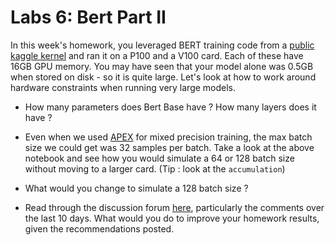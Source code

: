 # Labs 6: Bert Part II

In this week's homework, you leveraged BERT training code from a [public kaggle kernel](https://www.kaggle.com/yuval6967/toxic-bert-plain-vanila) and ran it on a P100 and a V100 card. Each of these have 16GB GPU memory. You may have seen that your model alone was 0.5GB when stored on disk - so it is quite large. Let's look at how to work around hardware constraints when running very large models.   
  
* How many parameters does Bert Base have ? How many layers does it have ?
  
* Even when we used [APEX](https://github.com/NVIDIA/apex) for mixed precision training, the max batch size we could get was 32 samples per batch. Take a look at the above notebook and see how you would simulate a 64 or 128 batch size without moving to a larger card. (Tip : look at the `accumulation`)
   
* What would you change to simulate a 128 batch size ?
   
* Read through the discussion forum [here](https://www.kaggle.com/c/jigsaw-unintended-bias-in-toxicity-classification/discussion/93339), particularly the comments over the last 10 days. What would you do to improve your homework results, given the recommendations posted.
